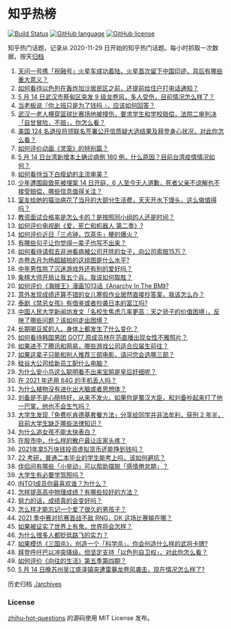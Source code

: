 # 知乎热榜
[![Build Status](https://github.com/ToWeLong/zhihu-hot-questions/workflows/CI/badge.svg)](https://github.com/ToWeLong/zhihu-hot-questions/actions)
[![GitHub language](https://img.shields.io/badge/language-golang-orange.svg)](https://golang.org/)
[![GitHub license](https://img.shields.io/github/license/ToWeLong/zhihu-hot-questions)](https://github.com/ToWeLong/zhihu-hot-questions/blob/main/LICENSE)

知乎热门话题，记录从 2020-11-29 日开始的知乎热门话题。每小时抓取一次数据，按天[归档](./archives)

<!-- BEGIN -->

1. [天问一号携「祝融号」火星车成功着陆，火星首次留下中国印迹，背后有哪些重大意义？](https://www.zhihu.com/question/459371819)
1. [如何看待以色列在轰炸加沙居民区之前，还提前给住户打电话通知？](https://www.zhihu.com/question/459381446)
1. [5 月 14 日武汉市蔡甸区突发 9 级龙卷风，多人受伤，目前情况怎么样了？](https://www.zhihu.com/question/459494123)
1. [当老板说『你上班只是为了钱吗 』，应该如何回答？](https://www.zhihu.com/question/459271480)
1. [武汉一老人横穿篮球比赛场地被撞伤，要求学生和学校赔偿，法院二审判决「自甘冒险，不赔」，你怎么看？](https://www.zhihu.com/question/458886791)
1. [美国 124 名退役将领联名签署公开信质疑大选结果及拜登身心状况，对此你怎么看？](https://www.zhihu.com/question/459466085)
1. [如何评价动画《灵笼》的特别篇？](https://www.zhihu.com/question/457932974)
1. [5 月 14 日台湾新增本土确诊病例 180 例，什么原因？目前台湾疫情情况如何？](https://www.zhihu.com/question/459531944)
1. [如何看待当下白瘦幼的主流审美？](https://www.zhihu.com/question/63812554)
1. [少年遭围殴致死被埋案 14 日开庭，6 人至今无人道歉，死者父亲不谅解也不接受赔偿，哪些信息值得关注？](https://www.zhihu.com/question/459368723)
1. [室友给她的猫治病花了当月的大部分生活费，天天开水下馒头，这么做值得吗？](https://www.zhihu.com/question/458055949)
1. [教资面试合格率是怎么卡的？是按照同小组的人还是时间？](https://www.zhihu.com/question/458641210)
1. [如何评价电视剧《爱，死亡和机器人 第二季》?](https://www.zhihu.com/question/392099994)
1. [如何评价近日「三点钟，饮茶先」梗的爆火？](https://www.zhihu.com/question/459087204)
1. [有哪些句子让你觉得一辈子也写不出来？](https://www.zhihu.com/question/452901323)
1. [如何看待请假去非洲看病被公司开除的女子，向公司索赔15万？](https://www.zhihu.com/question/459337590)
1. [亦卷古月为杨超越拍的这组图是什么水平?](https://www.zhihu.com/question/459282561)
1. [中年男性除了沉迷游戏外还有别的爱好吗？](https://www.zhihu.com/question/459226864)
1. [象棋大师开局让我五个兵，我该如何取胜？](https://www.zhihu.com/question/458811041)
1. [如何评价《海贼王》漫画1013话《Anarchy In The BM》?](https://www.zhihu.com/question/459215291)
1. [意外发现成绩还算不错的女儿寒假作业居然直接抄答案，我该怎么办？](https://www.zhihu.com/question/444223188)
1. [泰剧《禁忌女孩》有借鉴或者抄袭日本的富江吗?](https://www.zhihu.com/question/372621639)
1. [中国人民大学新闻坊发文「名校生焦虑几率更高：天之骄子的价值困境」，反映了哪些问题？该如何走出困境？](https://www.zhihu.com/question/459560350)
1. [长期喝豆浆的人，身体上都发生了什么变化？](https://www.zhihu.com/question/382035677)
1. [如何看待韩国男团 GOT7 原成员林在范直播出现女性不雅照片？](https://www.zhihu.com/question/459375130)
1. [如果进不了腾讯和网易，哪些游戏公司适合应届生前往？](https://www.zhihu.com/question/51894980)
1. [如果这辈子只能和别人推荐三部电影，请问您会选哪三部？](https://www.zhihu.com/question/444313984)
1. [硅谷大公司给新员工配什么电脑？](https://www.zhihu.com/question/46739077)
1. [为什么安小鸟这么聪明看不出来宝鹃是皇后奸细呢？](https://www.zhihu.com/question/338703838)
1. [在 2021 年还用 64G 的手机丢人吗？](https://www.zhihu.com/question/459213190)
1. [为什么植物没有进化出大脑或者思想体？](https://www.zhihu.com/question/437474056)
1. [刘备是不是心肠特好，从来不发火。如果你是蜀汉大臣，和刘备吵起来打了他一巴掌，他也不会生气吗？](https://www.zhihu.com/question/458945663)
1. [大学生发现「免费吃肯德基套餐方法」分享给同学并非法牟利，获刑 2 年半，目前大学生缺乏哪些法律知识？](https://www.zhihu.com/question/458862596)
1. [为什么追女孩不能太快表白？](https://www.zhihu.com/question/354110420)
1. [在股市中，什么样的散户最让庄家头疼？](https://www.zhihu.com/question/316561088)
1. [2021年拿5万块钱投资虚拟货币还能挣到钱吗？](https://www.zhihu.com/question/458123736)
1. [22 考研，普通二本毕业的学生能考上吗，该如何避坑？](https://www.zhihu.com/question/459381933)
1. [伴侣间有哪些「小举动」可以帮助摆脱「感情倦怠期」？](https://www.zhihu.com/question/458700530)
1. [大学生有必要学驾照吗？](https://www.zhihu.com/question/323177845)
1. [INTO1成员你最喜欢谁？为什么？](https://www.zhihu.com/question/459155590)
1. [怎样提高高中物理成绩？有哪些较好的方法？](https://www.zhihu.com/question/20300295)
1. [努力的话，成绩真的会变好吗？](https://www.zhihu.com/question/451605083)
1. [怎么样才能忘记一个爱了很久的男孩子？](https://www.zhihu.com/question/456958265)
1. [2021 季中赛对抗赛首战不敌 RNG，DK 这场比赛输在哪？](https://www.zhihu.com/question/459461021)
1. [如果被证实了世界上有鬼，世界将会怎样？](https://www.zhihu.com/question/405528524)
1. [为什么很多人都贬低路飞的实力？](https://www.zhihu.com/question/316509190)
1. [如果模仿《三国杀》，创造一个「科学杀」，你会创造什么样的武将卡牌?](https://www.zhihu.com/question/452646740)
1. [拜登呼吁巴以冲突降级，但坚定支持「以色列自卫权」，对此你怎么看？](https://www.zhihu.com/question/459392658)
1. [如何评价《向往的生活》第五季第四期？](https://www.zhihu.com/question/458385376)
1. [5 月 14 日晚苏州吴江盛泽镇突遭雷暴龙卷风袭击，现在情况怎么样了?](https://www.zhihu.com/question/459449819)

<!-- END -->

历史归档 [./archives](./archives)


### License
[zhihu-hot-questions](https://github.com/towelong/zhihu-hot-questions) 的源码使用 MIT License 发布。